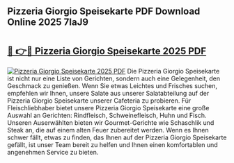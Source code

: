 ## Pizzeria Giorgio Speisekarte PDF Download Online 2025 7IaJ9

# <h2><a href="http://gcb35k2.nevu.top/?p=Pizzeria+Giorgio+Speisekarte">🔗 👉🔴 Pizzeria Giorgio Speisekarte 2025 PDF</a></h2>

[![Pizzeria Giorgio Speisekarte 2025 PDF](https://i.imgur.com/dBaPXMq.png)](http://gcb35k2.nevu.top/?p=Pizzeria+Giorgio+Speisekarte)
Die Pizzeria Giorgio Speisekarte ist nicht nur eine Liste von Gerichten, sondern auch eine Gelegenheit, den Geschmack zu genießen. Wenn Sie etwas Leichtes und Frisches suchen, empfehlen wir Ihnen, unsere Salate aus unserer Salatabteilung auf der Pizzeria Giorgio Speisekarte unserer Cafeteria zu probieren. Für Fleischliebhaber bietet unsere Pizzeria Giorgio Speisekarte eine große Auswahl an Gerichten: Rindfleisch, Schweinefleisch, Huhn und Fisch. Unseren Auserwählten bieten wir Gourmet-Gerichte wie Schaschlik und Steak an, die auf einem alten Feuer zubereitet werden. Wenn es Ihnen schwer fällt, etwas zu finden, das Ihnen auf der Pizzeria Giorgio Speisekarte gefällt, ist unser Team bereit zu helfen und Ihnen einen komfortablen und angenehmen Service zu bieten.
